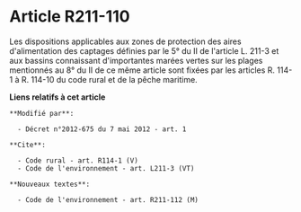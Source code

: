 # Article R211-110

Les dispositions applicables aux zones de protection des aires d'alimentation des captages définies par le 5° du II de
l'article L. 211-3 et aux bassins connaissant d'importantes marées vertes sur les plages mentionnés au 8° du II de ce même
article sont fixées par les articles R. 114-1 à R. 114-10 du code rural et de la pêche maritime.

**Liens relatifs à cet article**

	**Modifié par**:

	  - Décret n°2012-675 du 7 mai 2012 - art. 1

	**Cite**:

	  - Code rural - art. R114-1 (V)
	  - Code de l'environnement - art. L211-3 (VT)

	**Nouveaux textes**:

	  - Code de l'environnement - art. R211-112 (M)
